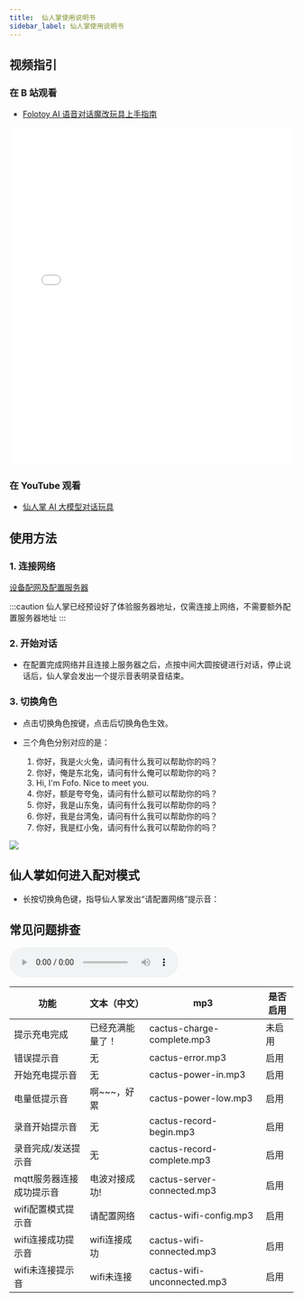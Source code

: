```yaml
---
title:  仙人掌使用说明书
sidebar_label: 仙人掌使用说明书
---
```


## 视频指引

### 在 B 站观看

- [Folotoy AI 语音对话魔改玩具上手指南](https://www.bilibili.com/video/BV12z4y1N7ne)

<iframe
  width="100%"
  height="600"
  src="//player.bilibili.com/player.html?aid=282570656&bvid=BV1Hc41117my&cid=1376386243&p=1"
  scrolling="no"
  border="0"
  frameBorder="no"
  framespacing="0"
  allowFullScreen={true}
>
  {" "}
</iframe>

### 在 YouTube 观看

- [仙人掌 AI 大模型对话玩具](https://www.youtube.com/watch?v=oXxzM-v_f30)

## 使用方法

### 1. 连接网络

[设备配网及配置服务器](./wifi-connect.md)

:::caution
仙人掌已经预设好了体验服务器地址，仅需连接上网络，不需要额外配置服务器地址
:::

<!-- ### 1. 打开玩具背面的开关以供电。耳朵处于蓝色闪烁的灯光表示玩具已进入配对模式。如果没有自动进入配对模式，参考“常见问题-火火兔如何进入配对模式”

### 2. 连接到玩具的热点 -->


### 2. 开始对话

- 在配置完成网络并且连接上服务器之后，点按中间大圆按键进行对话，停止说话后，仙人掌会发出一个提示音表明录音结束。

### 3. 切换角色

- 点击切换角色按键，点击后切换角色生效。

- 三个角色分别对应的是：

  1. 你好，我是火火兔，请问有什么我可以帮助你的吗？
  2. 你好，俺是东北兔，请问有什么俺可以帮助你的吗？
  3. Hi, I'm Fofo. Nice to meet you.
  4. 你好，额是夸夸兔，请问有什么额可以帮助你的吗？
  5. 你好，我是山东兔，请问有什么我可以帮助你的吗？
  6. 你好，我是台湾兔，请问有什么我可以帮助你的吗？
  7. 你好，我是红小兔，请问有什么我可以帮助你的吗？

<img src="https://github.com/FoloToy/folotoy-doc/assets/41461127/9ab22432-da85-4763-a8d3-4fe74e3265e5" />



##  仙人掌如何进入配对模式

- 长按切换角色键，指导仙人掌发出“请配置网络”提示音：

<!-- <img src="https://github.com/FoloToy/folotoy-doc/assets/41461127/ae8bed1b-9a7e-4aff-866e-188a3a77b231" /> -->

 ## 常见问题排查
 
 <audio controls src="/static/cactusMp3/cactus-charge-complete.mp3"></audio>
 

| 功能 | 文本（中文） | mp3 | 是否启用 |
| --- | --- | --- | --- |
| 提示充电完成 | 已经充满能量了！ | cactus-charge-complete.mp3 | 未启用 |
| 错误提示音 | 无 | cactus-error.mp3 | 启用 |
| 开始充电提示音 | 无 | cactus-power-in.mp3 | 启用 |
| 电量低提示音 | 啊~~~，好累 | cactus-power-low.mp3 | 启用 |
| 录音开始提示音 | 无 | cactus-record-begin.mp3 | 启用 |
| 录音完成/发送提示音 | 无 | cactus-record-complete.mp3 | 启用 |
| mqtt服务器连接成功提示音 | 电波对接成功! | cactus-server-connected.mp3 | 启用 |
| wifi配置模式提示音 | 请配置网络 | cactus-wifi-config.mp3 | 启用 |
| wifi连接成功提示音 | wifi连接成功 | cactus-wifi-connected.mp3 | 启用 |
| wifi未连接提示音 | wifi未连接 | cactus-wifi-unconnected.mp3 | 启用 |


